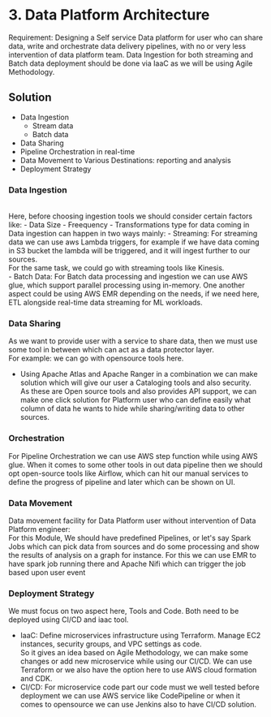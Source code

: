 # 3. Data Platform Architecture

Requirement:
Designing a Self service Data platform for user who can share data, write and
orchestrate data delivery pipelines, with no or very less intervention of data platform team.
Data Ingestion for both streaming and Batch data deployment should be done via IaaC as we will be using Agile Methodology.

## Solution
- Data Ingestion
  - Stream data 
  - Batch data
- Data Sharing
- Pipeline Orchestration in real-time
- Data Movement to Various Destinations: reporting and analysis
- Deployment Strategy<br>
### Data Ingestion
<br>
Here, before choosing ingestion tools we should consider certain factors like:
- Data Size
- Freequency 
- Transformations type for data coming in
<br>Data ingestion can happen in two ways mainly:
- Streaming: For streaming data we can use aws Lambda triggers, for example if we have data coming in S3 bucket
the lambda will be triggered, and it will ingest further to our sources. <br>
For the same task, we could go with streaming tools like Kinesis. <br>
- Batch Data: For Batch data processing and ingestion we can use AWS glue, which support parallel 
processing using in-memory. One another aspect could be using AWS EMR depending on the needs, if we need 
here, ETL alongside real-time data streaming for ML workloads.

### Data Sharing
As we want to provide user with a service to share data, then we must use some tool in between which 
can act as a data protector layer.<br>
For example: we can go with opensource tools here.
- Using Apache Atlas and Apache Ranger in a combination we can make solution which will give our user
a Cataloging tools and also security.<br>
As these are Open source tools and also provides API support, we can make one click solution for Platform user
who can define easily what column of data he wants to hide while sharing/writing data to other sources. 

### Orchestration
For Pipeline Orchestration we can use AWS step function while using AWS glue.
When it comes to some other tools in out data pipeline then we should opt open-source tools like
Airflow, which can hit our manual services to define the progress of pipeline and later which can be shown 
on UI.

### Data Movement 
Data movement facility for Data Platform user without intervention of Data Platform engineer:<br>
For this Module, We should have predefined Pipelines, or let's say Spark Jobs which can 
pick data from sources and do some processing and show the results of analysis on a graph for instance.
For this we can use EMR to have spark job running there and Apache Nifi which can trigger the job
based upon user event 

### Deployment Strategy 
We must focus on two aspect here, Tools and Code. Both need to be deployed using CI/CD and iaac tool.
- IaaC: Define microservices infrastructure using Terraform. Manage EC2 instances, security groups, and VPC settings as code.
<br> So it gives an idea based on Agile Methodology, we can make some changes or add new
microservice while using our CI/CD. We can use Terraform or we also have the option here to use 
AWS cloud formation and CDK.
- CI/CD: For microservice code part our code must we well tested before deployment we can use AWS service like 
CodePipeline or when it comes to opensource we can use Jenkins also to have CI/CD solution. 
